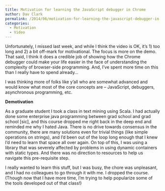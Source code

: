 ```yaml
---
title: Motivation for learning the JavaScript debugger in Chrome
author: Dav Clark
permalink: /2014/06/motivation-for-learning-the-javascript-debugger-in-chrome/
categories:
  - Motivation
  - Video
---
```

Unfortunately, I missed last week, and while I think the video is OK, it&#8217;s 1) too long and 2) a bit off-mark for motivational. The focus is more on the demo. That said, I think it does a credible job of showing how the Chrome debugger could make your life easier in the face of understanding the complexity of browser-side programming. And, I&#8217;ve spent more time on this than I really have to spend already&#8230;

I was thinking more of folks like y&#8217;all who are somewhat advanced and would know what most of the core concepts are &#8211; JavaScript, debuggers, asynchronous programming, etc.



**Demotivation**

As a graduate student I took a class in text mining using Scala. I had actually done some enterprise java programming between grad school and grad school [sic], and this course dropped me right back in the deep end and reminded me why I hated Java. There is no drive towards consensus in the community, there are many solutions even for trivial things (like simple operations on strings), and I&#8217;d been out of the loop long enough that I knew I&#8217;d need to learn that space all over again. On top of this, I was using a library that was severely affected by problems in using dynamic containers with static types. And there was no direction to resources to help us navigate this pre-requisite step.

I really wanted to learn this stuff, but I was busy, the chore was unpleasant, and I had no colleagues to go through it with me. I dropped the course. (Though now that I have more time, I&#8217;m trying to help popularize some of the tools developed out of that class!)
